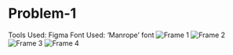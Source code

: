 # Problem-1
Tools Used: Figma
Font Used: ‘Manrope’ font
![Frame 1](https://github.com/ashtonlobo1998/Problem-1/assets/137905850/8df4f3c2-bd5f-4681-ae70-c5ced89ec52b)
![Frame 2](https://github.com/ashtonlobo1998/Problem-1/assets/137905850/62e47324-df89-4d48-8f7b-65f9ad90821b)
![Frame 3](https://github.com/ashtonlobo1998/Problem-1/assets/137905850/f7d24323-66bf-4704-887f-13ee290849e8)
![Frame 4](https://github.com/ashtonlobo1998/Problem-1/assets/137905850/0a8d19ce-944e-438e-b33b-54af240a0060)
